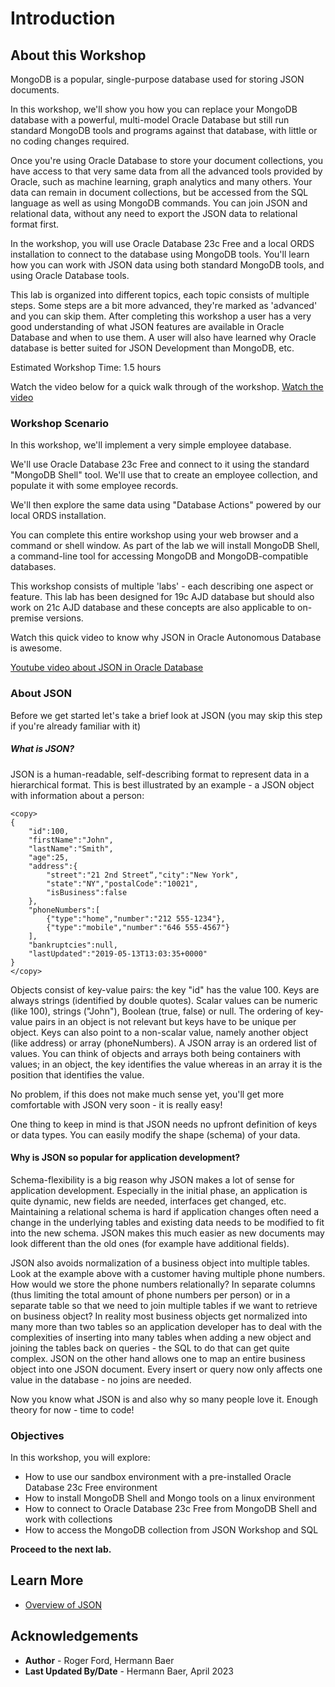 # Introduction

## About this Workshop

MongoDB is a popular, single-purpose database used for storing JSON documents.

In this workshop, we'll show you how you can replace your MongoDB database with a powerful, multi-model Oracle Database but still run standard MongoDB tools and programs against that database, with little or no coding changes required.

Once you're using Oracle Database to store your document collections, you have access to that very same data from all the advanced tools provided by Oracle, such as machine learning, graph analytics and many others. Your data can remain in document collections, but be accessed from the SQL language as well as using MongoDB commands. You can join JSON and relational data, without any need to export the JSON data to relational format first.

In the workshop, you will use Oracle Database 23c Free and a local ORDS installation to connect to the database using MongoDB tools. You'll learn how you can work with JSON data using both standard MongoDB tools, and using Oracle Database tools.

This lab is organized into different topics, each topic consists of multiple steps. Some steps are a bit more advanced, they're marked as 'advanced' and you can skip them. After completing this workshop a user has a very good understanding of what JSON features are available in Oracle Database and when to use them. A user will also have learned why Oracle database is better suited for JSON Development than MongoDB, etc.

Estimated Workshop Time: 1.5 hours

Watch the video below for a quick walk through of the workshop.
[Watch the video](videohub:1_0j7s8daf)

### Workshop Scenario

In this workshop, we'll implement a very simple employee database. 

We'll use Oracle Database 23c Free and connect to it using the standard "MongoDB Shell" tool. We'll use that to create an employee collection, and populate it with some employee records.

We'll then explore the same data using "Database Actions" powered by our local ORDS installation.

You can complete this entire workshop using your web browser and a command or shell window. As part of the lab we will install MongoDB Shell, a command-line tool for accessing MongoDB and MongoDB-compatible databases.

This workshop consists of multiple 'labs' - each describing one aspect or feature. This lab has been designed for 19c AJD database but should also work on 21c AJD database and these concepts are also applicable to on-premise versions.


Watch this quick video to know why JSON in Oracle Autonomous Database is awesome.

[Youtube video about JSON in Oracle Database](youtube:yiGFO139ftg)

### About JSON

Before we get started let's take a brief look at JSON (you may skip this step if you're already familiar with it)

##### What is JSON?

JSON is a human-readable, self-describing format to represent data in a hierarchical format. This is best illustrated by an example - a JSON object with information about a person:

```
<copy>
{
	"id":100,
	"firstName":"John",
	"lastName":"Smith",
	"age":25,
	"address":{
		"street":"21 2nd Street“,"city":"New York",
		"state":"NY","postalCode":"10021",	 
		"isBusiness":false	
	},	
	"phoneNumbers":[		
		{"type":"home","number":"212 555-1234"},	
		{"type":"mobile","number":"646 555-4567"}
	],
	"bankruptcies":null,
	"lastUpdated":"2019-05-13T13:03:35+0000"
}
</copy>
```

Objects consist of key-value pairs: the key "id" has the value 100. Keys are always strings (identified by double quotes). Scalar values can be numeric (like 100), strings ("John"), Boolean (true, false) or null. The ordering of key-value pairs in an object is not relevant but keys have to be unique per object. Keys can also point to a non-scalar value, namely another object (like address) or array (phoneNumbers). A JSON array is an ordered list of values. You can think of objects and arrays both being containers with values; in an object, the key identifies the value whereas in an array it is the position that identifies the value.

No problem, if this does not make much sense yet, you'll get more comfortable with JSON very soon - it is really easy!

One thing to keep in mind is that JSON needs no upfront definition of keys or data types. You can easily modify the shape (schema) of your data.

#### Why is JSON so popular for application development?

Schema-flexibility is a big reason why JSON makes a lot of sense for application development. Especially in the initial phase, an application is quite dynamic, new fields are needed, interfaces get changed, etc. Maintaining a relational schema is hard if application changes often need a change in the underlying tables and existing data needs to be modified to fit into the new schema. JSON makes this much easier as new documents may look different than the old ones (for example have additional fields).

JSON also avoids normalization of a business object into multiple tables. Look at the example above with a customer having multiple phone numbers. How would we store the phone numbers relationally? In separate columns (thus limiting the total amount of phone numbers per person) or in a separate table so that we need to join multiple tables if we want to retrieve on business object? In reality most business objects get normalized into many more than two tables so an application developer has to deal with the complexities of inserting into many tables when adding a new object and joining the tables back on queries - the SQL to do that can get quite complex. JSON on the other hand allows one to map an entire business object into one JSON document. Every insert or query now only affects one value in the database - no joins are needed.

Now you know what JSON is and also why so many people love it. Enough theory for now - time to code!

### Objectives

In this workshop, you will explore: 
*	How to use our sandbox environment with a pre-installed Oracle Database 23c Free environment
*	How to install MongoDB Shell and Mongo tools on a linux environment
*   How to connect to Oracle Database 23c Free from MongoDB Shell and work with collections
*   How to access the MongoDB collection from JSON Workshop and SQL


**Proceed to the next lab.**

## Learn More

* [Overview of JSON](https://docs.oracle.com/en/database/oracle/oracle-database/21/adjsn/json-data.html#GUID-B2D82ED4-B007-4019-8B53-9D0CDA81C4FA)

## Acknowledgements

* **Author** - Roger Ford, Hermann Baer
* **Last Updated By/Date** - Hermann Baer, April 2023
